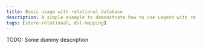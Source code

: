 ```yaml
---
title: Basic usage with relational database
description: A simple example to demonstrate how to use Legend with relational database
tags: [store-relational, dsl-mapping]
---
```


TODO: Some dummy description
